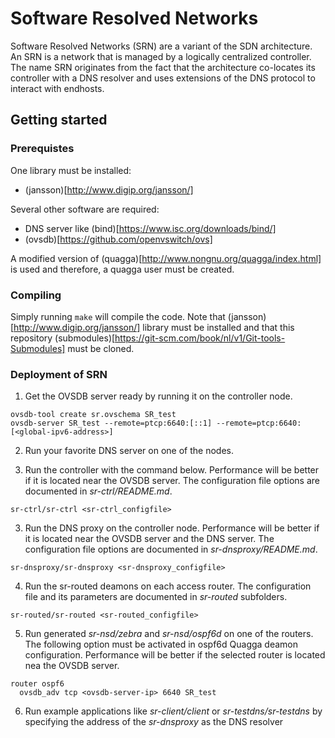 # Software Resolved Networks

Software Resolved Networks (SRN) are a variant of the SDN architecture.
An SRN is a network that is managed by a logically centralized controller.
The name SRN originates from the fact that the architecture co-locates
its controller with a DNS resolver and uses extensions of the DNS protocol
to interact with endhosts.

## Getting started

### Prerequistes

One library must be installed:
- (jansson)[http://www.digip.org/jansson/]

Several other software are required:
- DNS server like (bind)[https://www.isc.org/downloads/bind/]
- (ovsdb)[https://github.com/openvswitch/ovs]

A modified version of (quagga)[http://www.nongnu.org/quagga/index.html] is used and therefore, a quagga user must be created.

### Compiling

Simply running `make` will compile the code. Note that (jansson)[http://www.digip.org/jansson/] library must be installed and that this repository (submodules)[https://git-scm.com/book/nl/v1/Git-tools-Submodules] must be cloned.

### Deployment of SRN

1. Get the OVSDB server ready by running it on the controller node.
```
ovsdb-tool create sr.ovschema SR_test
ovsdb-server SR_test --remote=ptcp:6640:[::1] --remote=ptcp:6640:[<global-ipv6-address>]
```

2. Run your favorite DNS server on one of the nodes.

3. Run the controller with the command below. Performance will be better if it is located near the OVSDB server. The configuration file options are documented in *sr-ctrl/README.md*.
```
sr-ctrl/sr-ctrl <sr-ctrl_configfile>
```

3. Run the DNS proxy on the controller node. Performance will be better if it is located near the OVSDB server and the DNS server. The configuration file options are documented in *sr-dnsproxy/README.md*.
```
sr-dnsproxy/sr-dnsproxy <sr-dnsproxy_configfile>
```

4. Run the sr-routed deamons on each access router. The configuration file and its parameters are documented in *sr-routed* subfolders.
```
sr-routed/sr-routed <sr-routed_configfile>
```

5. Run generated *sr-nsd/zebra* and *sr-nsd/ospf6d* on one of the routers. The following option must be activated in ospf6d Quagga deamon configuration. Performance will be better if the selected router is located nea the OVSDB server.
```
router ospf6
  ovsdb_adv tcp <ovsdb-server-ip> 6640 SR_test
```

6. Run example applications like *sr-client/client* or *sr-testdns/sr-testdns* by specifying the address of the *sr-dnsproxy* as the DNS resolver

